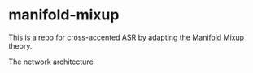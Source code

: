 # manifold-mixup
This is a repo for cross-accented ASR by adapting the [Manifold Mixup](
https://doi.org/10.48550/arXiv.1806.05236) theory.

The network architecture 
